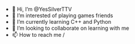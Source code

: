 - 👋 Hi, I’m @YesSilverTTV
- 👀 I’m interested of playing games friends
- 🌱 I’m currently learning C++ and Python 
- 💞️ I’m looking to collaborate on learning with me
- 📫 How to reach me /

<!---
YesSilverTTV/YesSilverTTV is a ✨ special ✨ repository because its `README.md` (this file) appears on your GitHub profile.
You can click the Preview link to take a look at your changes.
--->
